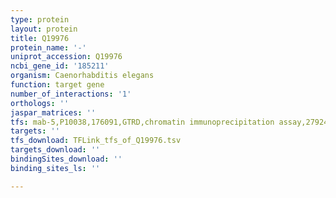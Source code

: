 ```yaml
---
type: protein
layout: protein
title: Q19976
protein_name: '-'
uniprot_accession: Q19976
ncbi_gene_id: '185211'
organism: Caenorhabditis elegans
function: target gene
number_of_interactions: '1'
orthologs: ''
jaspar_matrices: ''
tfs: mab-5,P10038,176091,GTRD,chromatin immunoprecipitation assay,27924024%5Buid%5D,No
targets: ''
tfs_download: TFLink_tfs_of_Q19976.tsv
targets_download: ''
bindingSites_download: ''
binding_sites_ls: ''

---
```


